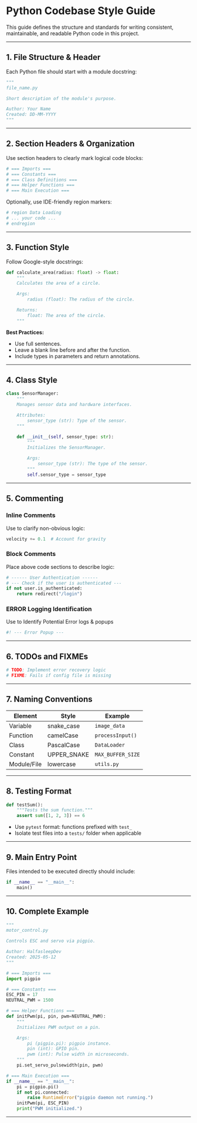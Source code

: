 # Python Codebase Style Guide

This guide defines the structure and standards for writing consistent, maintainable, and readable Python code in this project.

---

## 1. File Structure & Header

Each Python file should start with a module docstring:

```python
"""
file_name.py

Short description of the module's purpose.

Author: Your Name
Created: DD-MM-YYYY
"""
```

---

## 2. Section Headers & Organization

Use section headers to clearly mark logical code blocks:

```python
# === Imports ===
# === Constants ===
# === Class Definitions ===
# === Helper Functions ===
# === Main Execution ===
```

Optionally, use IDE-friendly region markers:

```python
# region Data Loading
# ... your code ...
# endregion
```

---

## 3. Function Style

Follow Google-style docstrings:

```python
def calculate_area(radius: float) -> float:
    """
    Calculates the area of a circle.

    Args:
        radius (float): The radius of the circle.

    Returns:
        float: The area of the circle.
    """
```

**Best Practices:**

* Use full sentences.
* Leave a blank line before and after the function.
* Include types in parameters and return annotations.

---

## 4. Class Style

```python
class SensorManager:
    """
    Manages sensor data and hardware interfaces.

    Attributes:
        sensor_type (str): Type of the sensor.
    """

    def __init__(self, sensor_type: str):
        """
        Initializes the SensorManager.

        Args:
            sensor_type (str): The type of the sensor.
        """
        self.sensor_type = sensor_type
```

---

## 5. Commenting

### Inline Comments

Use to clarify non-obvious logic:

```python
velocity += 0.1  # Account for gravity
```

### Block Comments

Place above code sections to describe logic:

```python
# ------ User Authentication ------
# --- Check if the user is authenticated ---
if not user.is_authenticated:
    return redirect("/login")
```

### ERROR Logging Identification

Use to Identify Potential Error logs & popups

```python
#! --- Error Popup ---
```

---

## 6. TODOs and FIXMEs

```python
# TODO: Implement error recovery logic
# FIXME: Fails if config file is missing
```

---

## 7. Naming Conventions

| Element     | Style        | Example           |
| ----------- | ------------ | ----------------- |
| Variable    | snake\_case  | `image_data`      |
| Function    | camelCase    | `processInput()`  |
| Class       | PascalCase   | `DataLoader`      |
| Constant    | UPPER\_SNAKE | `MAX_BUFFER_SIZE` |
| Module/File | lowercase    | `utils.py`        |

---

## 8. Testing Format

```python
def testSum():
    """Tests the sum function."""
    assert sum([1, 2, 3]) == 6
```

* Use `pytest` format: functions prefixed with `test_`
* Isolate test files into a `tests/` folder when applicable

---

## 9. Main Entry Point

Files intended to be executed directly should include:

```python
if __name__ == "__main__":
    main()
```

---

## 10. Complete Example

```python
"""
motor_control.py

Controls ESC and servo via pigpio.

Author: HalfasleepDev
Created: 2025-05-12
"""

# === Imports ===
import pigpio

# === Constants ===
ESC_PIN = 17
NEUTRAL_PWM = 1500

# === Helper Functions ===
def initPwm(pi, pin, pwm=NEUTRAL_PWM):
    """
    Initializes PWM output on a pin.

    Args:
        pi (pigpio.pi): pigpio instance.
        pin (int): GPIO pin.
        pwm (int): Pulse width in microseconds.
    """
    pi.set_servo_pulsewidth(pin, pwm)

# === Main Execution ===
if __name__ == "__main__":
    pi = pigpio.pi()
    if not pi.connected:
        raise RuntimeError("pigpio daemon not running.")
    initPwm(pi, ESC_PIN)
    print("PWM initialized.")
```

---

